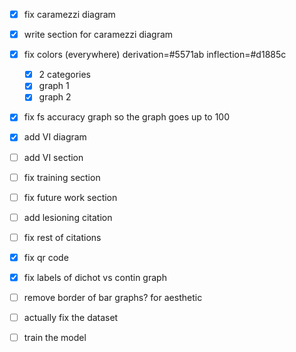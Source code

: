 - [x] fix caramezzi diagram
- [x] write section for caramezzi diagram
- [x] fix colors (everywhere) derivation=#5571ab inflection=#d1885c
  - [x] 2 categories
  - [x] graph 1
  - [x] graph 2
- [x] fix fs accuracy graph so the graph goes up to 100
- [x] add VI diagram
- [ ] add VI section
- [ ] fix training section
- [ ] fix future work section
- [ ] add lesioning citation
- [ ] fix rest of citations
- [x] fix qr code
- [x] fix labels of dichot vs contin graph
- [ ] remove border of bar graphs? for aesthetic



- [ ] actually fix the dataset
- [ ] train the model